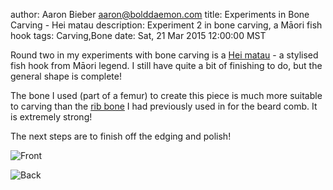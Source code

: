 author: Aaron Bieber <aaron@bolddaemon.com>
title: Experiments in Bone Carving - Hei matau
description: Experiment 2 in bone carving, a Māori fish hook
tags: Carving,Bone
date: Sat, 21 Mar 2015 12:00:00 MST

Round two in my experiments with bone carving is a [Hei matau](https://en.wikipedia.org/wiki/Hei_matau) - a stylised fish hook from Māori legend. I still have quite a bit of finishing to do, but the general shape is complete!

The bone I used (part of a femur) to create this piece is much more suitable to carving than the [rib bone](/posts/2015-03-08-bone-carving-experiment-one.html) I had previously used in for the beard comb. It is extremely strong!

The next steps are to finish off the edging and polish!

![Front](/images/bone-front.jpg)

![Back](/images/bone-back.jpg)
